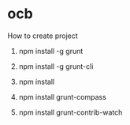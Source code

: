 # ocb

How to create project
1) npm install -g grunt

2) npm install -g grunt-cli

3) npm install

4) npm install grunt-compass

5) npm install grunt-contrib-watch
